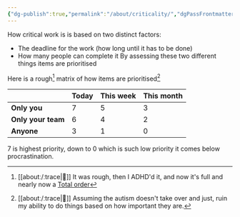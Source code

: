 ```yaml
---
{"dg-publish":true,"permalink":"/about/criticality/","dgPassFrontmatter":true}
---
```


How critical work is is based on two distinct factors:
- The deadline for the work (how long until it has to be done)
- How many people can complete it
By assessing these two different things items are prioritised

Here is a rough[^1] matrix of how items are prioritised[^2]

|                    | Today | This week | This month |
| ------------------ | ----- | --------- | ---------- |
| **Only you**       | 7     | 5         | 3          |
| **Only your team** | 6     | 4         | 2          |
| **Anyone**         | 3     | 1         | 0          |

7 is highest priority, down to 0 which is such low priority it comes below procrastination.


[^1]: [[aboutː/ːtrace\|📝]] It was rough, then I ADHD'd it, and now it's full and nearly now a [Total order](https://en.wikipedia.org/wiki/Total_order)
[^2]: [[aboutː/ːtrace\|📝]] Assuming the autism doesn't take over and just, ruin my ability to do things based on how important they are.
